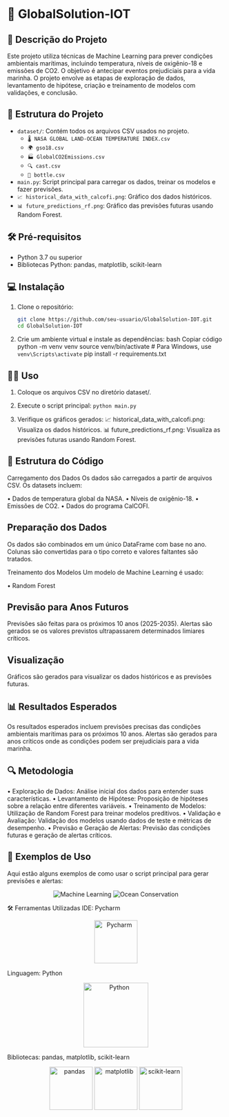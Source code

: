 # 🌊 GlobalSolution-IOT

## 📜 Descrição do Projeto

Este projeto utiliza técnicas de Machine Learning para prever condições ambientais marítimas, incluindo temperatura, níveis de oxigênio-18 e emissões de CO2. O objetivo é antecipar eventos prejudiciais para a vida marinha. O projeto envolve as etapas de exploração de dados, levantamento de hipótese, criação e treinamento de modelos com validações, e conclusão.

## 📂 Estrutura do Projeto

- `dataset/`: Contém todos os arquivos CSV usados no projeto.
  - `🌡️ NASA GLOBAL LAND-OCEAN TEMPERATURE INDEX.csv`
  - `🌍 gso18.csv`
  - `🏭 GlobalCO2Emissions.csv`
  - `🔍 cast.csv`
  - `🧪 bottle.csv`
- `main.py`: Script principal para carregar os dados, treinar os modelos e fazer previsões.
- `📈 historical_data_with_calcofi.png`: Gráfico dos dados históricos.
- `📊 future_predictions_rf.png`: Gráfico das previsões futuras usando Random Forest.

## 🛠️ Pré-requisitos

- Python 3.7 ou superior
- Bibliotecas Python: pandas, matplotlib, scikit-learn

## 💻 Instalação

1. Clone o repositório:
   ```bash
   git clone https://github.com/seu-usuario/GlobalSolution-IOT.git
   cd GlobalSolution-IOT
   
2. Crie um ambiente virtual e instale as dependências:
bash
Copiar código
python -m venv venv
source venv/bin/activate  # Para Windows, use `venv\Scripts\activate`
pip install -r requirements.txt

## 🧑‍🏫 Uso

1. Coloque os arquivos CSV no diretório dataset/.
2. Execute o script principal:
`python main.py`

3. Verifique os gráficos gerados:
📈 historical_data_with_calcofi.png: Visualiza os dados históricos.
📊 future_predictions_rf.png: Visualiza as previsões futuras usando Random Forest.

## 📑 Estrutura do Código
Carregamento dos Dados
Os dados são carregados a partir de arquivos CSV. Os datasets incluem:

• Dados de temperatura global da NASA.
• Níveis de oxigênio-18.
• Emissões de CO2.
• Dados do programa CalCOFI.

## Preparação dos Dados
Os dados são combinados em um único DataFrame com base no ano. Colunas são convertidas para o tipo correto e valores faltantes são tratados.

Treinamento dos Modelos
Um modelo de Machine Learning é usado:

• Random Forest

## Previsão para Anos Futuros
Previsões são feitas para os próximos 10 anos (2025-2035). Alertas são gerados se os valores previstos ultrapassarem determinados limiares críticos.

## Visualização
Gráficos são gerados para visualizar os dados históricos e as previsões futuras.

## 📊 Resultados Esperados
Os resultados esperados incluem previsões precisas das condições ambientais marítimas para os próximos 10 anos. Alertas são gerados para anos críticos onde as condições podem ser prejudiciais para a vida marinha.

## 🔍 Metodologia
• Exploração de Dados: Análise inicial dos dados para entender suas características.
• Levantamento de Hipótese: Proposição de hipóteses sobre a relação entre diferentes variáveis.
• Treinamento de Modelos: Utilização de Random Forest para treinar modelos preditivos.
• Validação e Avaliação: Validação dos modelos usando dados de teste e métricas de desempenho.
• Previsão e Geração de Alertas: Previsão das condições futuras e geração de alertas críticos.

## 🧪 Exemplos de Uso
Aqui estão alguns exemplos de como usar o script principal para gerar previsões e alertas:

<p align="center">
  <img src="https://img.shields.io/badge/Machine%20Learning-Python-blue.svg" alt="Machine Learning">
  <img src="https://img.shields.io/badge/Ocean%20Conservation-Big%20Data-green.svg" alt="Ocean Conservation">
</p>
🛠️ Ferramentas Utilizadas
IDE: Pycharm
<p align="center">
  <img src="https://resources.jetbrains.com/storage/products/pycharm/img/meta/pycharm_logo_300x300.png" alt="Pycharm" width="100">
</p>
Linguagem: Python
<p align="center">
  <img src="https://www.python.org/static/community_logos/python-logo-master-v3-TM.png" alt="Python" width="150">
</p>
Bibliotecas: pandas, matplotlib, scikit-learn
<p align="center">
  <img src="https://pandas.pydata.org/static/img/pandas_mark.svg" alt="pandas" width="100">
  <img src="https://media.licdn.com/dms/image/D4D12AQFq38cGkv_oHQ/article-cover_image-shrink_423_752/0/1679493396295?e=1723075200&v=beta&t=e-cA-ge5gzIDJRcEFZgQoqIYuBUjkHJ6RhRyqXSLSHE" alt="matplotlib" width="100">
  <img src="https://scikit-learn.org/stable/_static/scikit-learn-logo-small.png" alt="scikit-learn" width="100">
</p>
